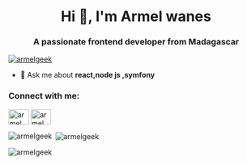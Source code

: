 <h1 align="center">Hi 👋, I'm Armel wanes</h1>
<h3 align="center">A passionate frontend developer from Madagascar</h3>

<p align="left"> <a href="https://github.com/ryo-ma/github-profile-trophy"><img src="https://github-profile-trophy.vercel.app/?username=armelgeek" alt="armelgeek" /></a> </p>

- 💬 Ask me about **react,node js ,symfony**

<h3 align="left">Connect with me:</h3>
<p align="left">
<a href="https://linkedin.com/in/armel wanes" target="blank"><img align="center" src="https://raw.githubusercontent.com/rahuldkjain/github-profile-readme-generator/master/src/images/icons/Social/linked-in-alt.svg" alt="armel wanes" height="30" width="40" /></a>
<a href="https://fb.com/armel wanes" target="blank"><img align="center" src="https://raw.githubusercontent.com/rahuldkjain/github-profile-readme-generator/master/src/images/icons/Social/facebook.svg" alt="armel wanes" height="30" width="40" /></a>
</p>

<p><img align="left" src="https://github-readme-stats.vercel.app/api/top-langs?username=armelgeek&show_icons=true&locale=en&layout=compact" alt="armelgeek" /></p>

<p>&nbsp;<img align="center" src="https://github-readme-stats.vercel.app/api?username=armelgeek&show_icons=true&locale=en" alt="armelgeek" /></p>

<p><img align="center" src="https://github-readme-streak-stats.herokuapp.com/?user=armelgeek&" alt="armelgeek" /></p>

